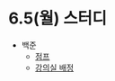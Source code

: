 # 6.5(월) 스터디

- 백준
  - [점프](https://www.acmicpc.net/problem/1890)
  - [강의실 배정](https://www.acmicpc.net/problem/11000)

